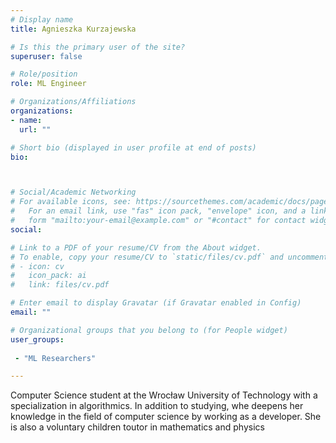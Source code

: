 ```yaml
---
# Display name
title: Agnieszka Kurzajewska

# Is this the primary user of the site?
superuser: false

# Role/position
role: ML Engineer

# Organizations/Affiliations
organizations:
- name: 
  url: ""

# Short bio (displayed in user profile at end of posts)
bio: 



# Social/Academic Networking
# For available icons, see: https://sourcethemes.com/academic/docs/page-builder/#icons
#   For an email link, use "fas" icon pack, "envelope" icon, and a link in the
#   form "mailto:your-email@example.com" or "#contact" for contact widget.
social:

# Link to a PDF of your resume/CV from the About widget.
# To enable, copy your resume/CV to `static/files/cv.pdf` and uncomment the lines below.
# - icon: cv
#   icon_pack: ai
#   link: files/cv.pdf

# Enter email to display Gravatar (if Gravatar enabled in Config)
email: ""

# Organizational groups that you belong to (for People widget)
user_groups:
 
 - "ML Researchers"

---
```

Computer Science student at the Wrocław University of Technology with a specialization in algorithmics. 
In addition to studying, whe deepens her knowledge in the field of computer science by working as a developer.
She is also a voluntary children toutor in mathematics and physics

 
